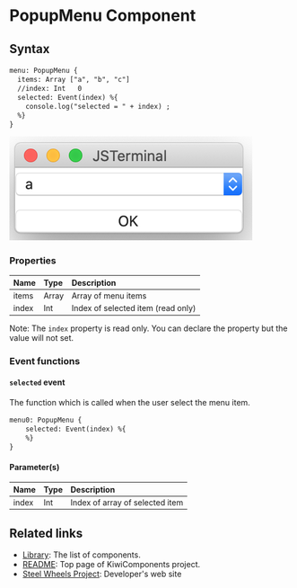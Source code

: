 # PopupMenu Component

## Syntax
````
menu: PopupMenu {
  items: Array ["a", "b", "c"]
  //index: Int   0
  selected: Event(index) %{
    console.log("selected = " + index) ;
  %}
}
````

![Popup-menu View](./Images/popup-menu-view.png)

### Properties
|Name   |Type           |Description                        |
|:--    |:--            |:--                                |
|items  |Array<String>  |Array of menu items                |
|index  |Int            |Index of selected item (read only) |

Note: The `index` property is read only. You can declare the property but the value will not set.

### Event functions
#### `selected` event
The function which is called when the user select the menu item.

````
menu0: PopupMenu {
    selected: Event(index) %{
    %}
}
````

#### Parameter(s)
|Name   |Type   |Description        |
|:--    |:--    |:--                |
|index  |Int    |Index of array of selected item   |

## Related links
* [Library](https://github.com/steelwheels/KiwiCompnents/blob/master/Document/Library.md): The list of components. 
* [README](https://github.com/steelwheels/KiwiCompnents): Top page of KiwiComponents project.
* [Steel Wheels Project](https://steelwheels.github.io): Developer's web site
